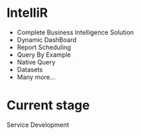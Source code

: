 # IntelliR
* Complete Business Intelligence Solution
* Dynamic DashBoard 
* Report Scheduling
* Query By Example
* Native Query
* Datasets
* Many more...

# Current stage
Service Development
